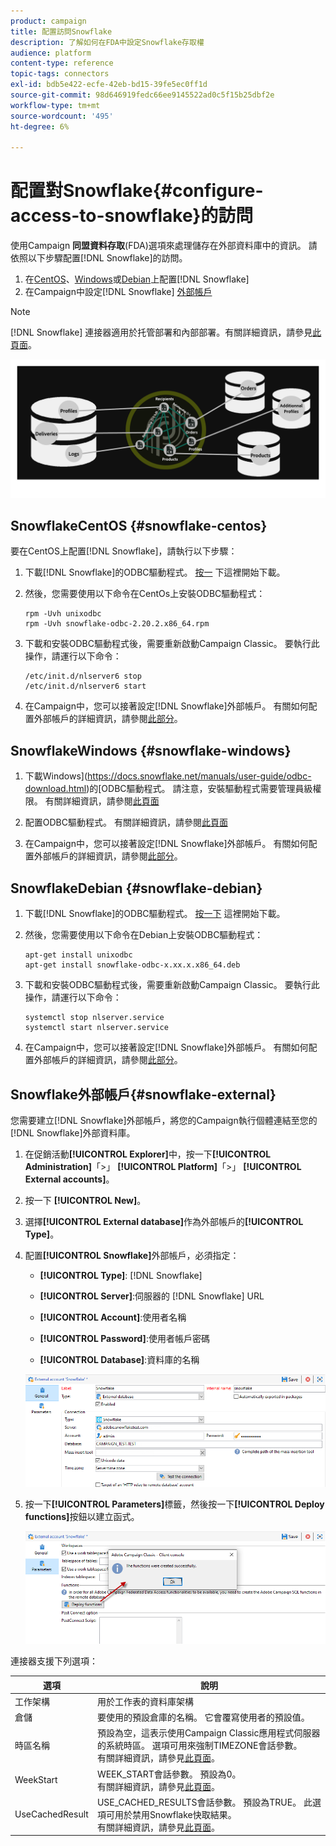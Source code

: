```yaml
---
product: campaign
title: 配置訪問Snowflake
description: 了解如何在FDA中設定Snowflake存取權
audience: platform
content-type: reference
topic-tags: connectors
exl-id: bdb5e422-ecfe-42eb-bd15-39fe5ec0ff1d
source-git-commit: 98d646919fedc66ee9145522ad0c5f15b25dbf2e
workflow-type: tm+mt
source-wordcount: '495'
ht-degree: 6%

---
```


# 配置對Snowflake{#configure-access-to-snowflake}的訪問

使用Campaign **同盟資料存取**(FDA)選項來處理儲存在外部資料庫中的資訊。 請依照以下步驟配置[!DNL Snowflake]的訪問。

1. 在[CentOS](#snowflake-centos)、[Windows](#snowflake-windows)或[Debian](#snowflake-debian)上配置[!DNL Snowflake]
1. 在Campaign中設定[!DNL Snowflake] [外部帳戶](#snowflake-external)


>[!NOTE]
>
>[!DNL Snowflake] 連接器適用於托管部署和內部部署。有關詳細資訊，請參見[此頁面](../../installation/using/capability-matrix.md)。

![](assets/snowflake_3.png)

## SnowflakeCentOS {#snowflake-centos}

要在CentOS上配置[!DNL Snowflake]，請執行以下步驟：

1. 下載[!DNL Snowflake]的ODBC驅動程式。 [按一](https://sfc-repo.snowflakecomputing.com/odbc/linux/latest/snowflake-odbc-2.20.2.x86_64.rpm) 下這裡開始下載。
1. 然後，您需要使用以下命令在CentOs上安裝ODBC驅動程式：

   ```
   rpm -Uvh unixodbc
   rpm -Uvh snowflake-odbc-2.20.2.x86_64.rpm
   ```

1. 下載和安裝ODBC驅動程式後，需要重新啟動Campaign Classic。 要執行此操作，請運行以下命令：

   ```
   /etc/init.d/nlserver6 stop
   /etc/init.d/nlserver6 start
   ```

1. 在Campaign中，您可以接著設定[!DNL Snowflake]外部帳戶。 有關如何配置外部帳戶的詳細資訊，請參閱[此部分](#snowflake-external)。

## SnowflakeWindows {#snowflake-windows}

1. 下載Windows](https://docs.snowflake.net/manuals/user-guide/odbc-download.html)的[ODBC驅動程式。 請注意，安裝驅動程式需要管理員級權限。 有關詳細資訊，請參閱[此頁面](https://docs.snowflake.net/manuals/user-guide/admin-user-management.html)

1. 配置ODBC驅動程式。 有關詳細資訊，請參閱[此頁面](https://docs.snowflake.net/manuals/user-guide/odbc-windows.html#step-2-configure-the-odbc-driver)

1. 在Campaign中，您可以接著設定[!DNL Snowflake]外部帳戶。 有關如何配置外部帳戶的詳細資訊，請參閱[此部分](#snowflake-external)。

## SnowflakeDebian {#snowflake-debian}

1. 下載[!DNL Snowflake]的ODBC驅動程式。 [按一下](https://sfc-repo.snowflakecomputing.com/odbc/linux/latest/index.html) 這裡開始下載。

1. 然後，您需要使用以下命令在Debian上安裝ODBC驅動程式：

   ```
   apt-get install unixodbc
   apt-get install snowflake-odbc-x.xx.x.x86_64.deb
   ```

1. 下載和安裝ODBC驅動程式後，需要重新啟動Campaign Classic。 要執行此操作，請運行以下命令：

   ```
   systemctl stop nlserver.service
   systemctl start nlserver.service
   ```

1. 在Campaign中，您可以接著設定[!DNL Snowflake]外部帳戶。 有關如何配置外部帳戶的詳細資訊，請參閱[此部分](#snowflake-external)。

## Snowflake外部帳戶{#snowflake-external}

您需要建立[!DNL Snowflake]外部帳戶，將您的Campaign執行個體連結至您的[!DNL Snowflake]外部資料庫。

1. 在促銷活動&#x200B;**[!UICONTROL Explorer]**&#x200B;中，按一下&#x200B;**[!UICONTROL Administration]**「>」 **[!UICONTROL Platform]**「>」 **[!UICONTROL External accounts]**。

1. 按一下 **[!UICONTROL New]**。

1. 選擇&#x200B;**[!UICONTROL External database]**&#x200B;作為外部帳戶的&#x200B;**[!UICONTROL Type]**。

1. 配置&#x200B;**[!UICONTROL Snowflake]**&#x200B;外部帳戶，必須指定：

   * **[!UICONTROL Type]**: [!DNL Snowflake]

   * **[!UICONTROL Server]**:伺服器的 [!DNL Snowflake] URL

   * **[!UICONTROL Account]**:使用者名稱

   * **[!UICONTROL Password]**:使用者帳戶密碼

   * **[!UICONTROL Database]**:資料庫的名稱

   ![](assets/snowflake.png)

1. 按一下&#x200B;**[!UICONTROL Parameters]**&#x200B;標籤，然後按一下&#x200B;**[!UICONTROL Deploy functions]**&#x200B;按鈕以建立函式。

   ![](assets/snowflake_2.png)

連接器支援下列選項：

| 選項 | 說明 |
|---|---|
| 工作架構 | 用於工作表的資料庫架構 |
| 倉儲 | 要使用的預設倉庫的名稱。 它會覆寫使用者的預設值。 |
| 時區名稱 | 預設為空，這表示使用Campaign Classic應用程式伺服器的系統時區。 選項可用來強制TIMEZONE會話參數。 <br>有關詳細資訊，請參見[此頁面](https://docs.snowflake.net/manuals/sql-reference/parameters.html#timezone)。 |
| WeekStart | WEEK_START會話參數。 預設為0。 <br>有關詳細資訊，請參見[此頁面](https://docs.snowflake.com/en/sql-reference/parameters.html#week-start)。 |
| UseCachedResult | USE_CACHED_RESULTS會話參數。 預設為TRUE。 此選項可用於禁用Snowflake快取結果。 <br>有關詳細資訊，請參見[此頁面](https://docs.snowflake.net/manuals/user-guide/querying-persisted-results.html)。 |
